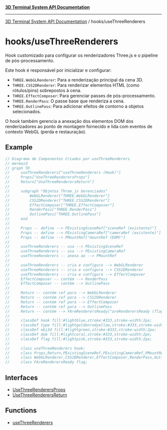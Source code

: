 [**3D Terminal System API Documentation**](../../README.md)

***

[3D Terminal System API Documentation](../../README.md) / hooks/useThreeRenderers

# hooks/useThreeRenderers

Hook customizado para configurar os renderizadores Three.js e o pipeline de pós-processamento.

Este hook é responsável por inicializar e configurar:
-   `THREE.WebGLRenderer`: Para a renderização principal da cena 3D.
-   `THREE.CSS2DRenderer`: Para renderizar elementos HTML (como rótulos/pins) sobrepostos à cena.
-   `THREE.EffectComposer`: Para gerenciar passes de pós-processamento.
-   `THREE.RenderPass`: O passe base que renderiza a cena.
-   `THREE.OutlinePass`: Para adicionar efeitos de contorno a objetos selecionados.

O hook também gerencia a anexação dos elementos DOM dos renderizadores ao ponto de montagem fornecido
e lida com eventos de contexto WebGL (perda e restauração).

## Example

```ts
// Diagrama de Componentes Criados por useThreeRenderers
// mermaid
// graph TD
//     useThreeRenderers["useThreeRenderers (Hook)"]
//     Props["UseThreeRenderersProps"]
//     Return["UseThreeRenderersReturn"]
//
//     subgraph "Objetos Three.js Gerenciados"
//         WebGLRenderer["THREE.WebGLRenderer"]
//         CSS2DRenderer["THREE.CSS2DRenderer"]
//         EffectComposer["THREE.EffectComposer"]
//         RenderPass["THREE.RenderPass"]
//         OutlinePass["THREE.OutlinePass"]
//     end
//
//     Props -- define --> PExistingSceneRef["sceneRef (existente)"]
//     Props -- define --> PExistingCameraRef["cameraRef (existente)"]
//     Props -- define --> PMountRef["mountRef (DOM)"]
//
//     useThreeRenderers -- usa --> PExistingSceneRef
//     useThreeRenderers -- usa --> PExistingCameraRef
//     useThreeRenderers -- anexa ao --> PMountRef
//
//     useThreeRenderers -- cria e configura --> WebGLRenderer
//     useThreeRenderers -- cria e configura --> CSS2DRenderer
//     useThreeRenderers -- cria e configura --> EffectComposer
//     EffectComposer -- contém --> RenderPass
//     EffectComposer -- contém --> OutlinePass
//
//     Return -- contém ref para --> WebGLRenderer
//     Return -- contém ref para --> CSS2DRenderer
//     Return -- contém ref para --> EffectComposer
//     Return -- contém ref para --> OutlinePass
//     Return -- contém --> FAreRenderersReady["areRenderersReady (flag)"]
//
//     classDef hook fill:#lightblue,stroke:#333,stroke-width:2px;
//     classDef type fill:#lightgoldenrodyellow,stroke:#333,stroke-width:2px;
//     classDef obj3d fill:#lightgreen,stroke:#333,stroke-width:2px;
//     classDef dom fill:#lightcoral,stroke:#333,stroke-width:2px;
//     classDef flag fill:#lightpink,stroke:#333,stroke-width:2px;
//
//     class useThreeRenderers hook;
//     class Props,Return,PExistingSceneRef,PExistingCameraRef,PMountRef type;
//     class WebGLRenderer,CSS2DRenderer,EffectComposer,RenderPass,OutlinePass obj3d;
//     class FAreRenderersReady flag;
```

## Interfaces

- [UseThreeRenderersProps](interfaces/UseThreeRenderersProps.md)
- [UseThreeRenderersReturn](interfaces/UseThreeRenderersReturn.md)

## Functions

- [useThreeRenderers](functions/useThreeRenderers.md)
